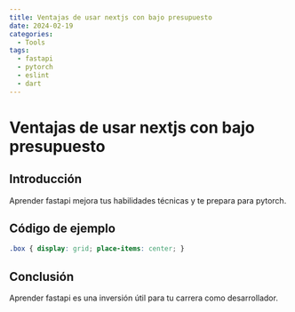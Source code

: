 ```yaml
---
title: Ventajas de usar nextjs con bajo presupuesto
date: 2024-02-19
categories:
  - Tools
tags:
  - fastapi
  - pytorch
  - eslint
  - dart
---
```


# Ventajas de usar nextjs con bajo presupuesto

## Introducción

Aprender fastapi mejora tus habilidades técnicas y te prepara para pytorch.

## Código de ejemplo

```css
.box { display: grid; place-items: center; }
```

## Conclusión

Aprender fastapi es una inversión útil para tu carrera como desarrollador.